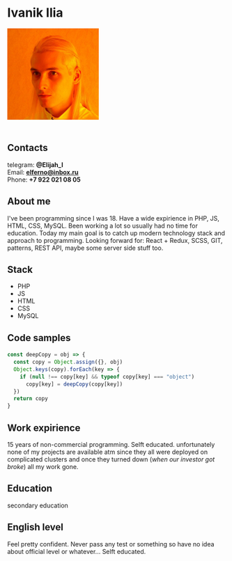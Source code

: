 # Ivanik Ilia

<img src="avatar.jpg" alt="avatar" width="210" style="margin-bottom: 20px;"/>

## Contacts
telegram: **@Elijah_I**
<br />
Email: **elferno@inbox.ru**
<br />
Phone: **+7 922 021 08 05**

## About me
I've been programming since I was 18. Have a wide expirience in PHP, JS, HTML, CSS, MySQL. Been working a lot so usually had no time for education. Today my main goal is to catch up modern technology stack and approach to programming. Looking forward for: React + Redux, SCSS, GIT, patterns, REST API, maybe some server side stuff too.

## Stack
* PHP
* JS
* HTML
* CSS
* MySQL

## Code samples

```javascript
const deepCopy = obj => {
  const copy = Object.assign({}, obj)
  Object.keys(copy).forEach(key => {
    if (null !== copy[key] && typeof copy[key] === "object")
      copy[key] = deepCopy(copy[key])
  })
  return copy
}
```

## Work expirience
15 years of non-commercial programming. Selft educated. unfortunately none of my projects are available atm since they all were deployed on complicated clusters and once they turned down (_when our investor got broke_) all my work gone.

## Education
secondary education

## English level
Feel pretty confident. Never pass any test or something so have no idea about official level or whatever... Selft educated.